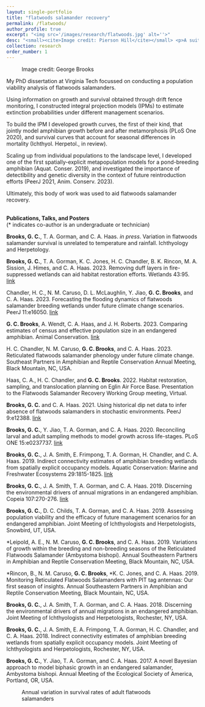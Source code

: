```yaml
---
layout: single-portfolio
title: "flatwoods salamander recovery"
permalink: /flatwoods/
author_profile: true
excerpt: "<img src='/images/research/flatwoods.jpg' alt=''>"
desc: "<small><cite>Image credit: Pierson Hill</cite></small> <p>A suite of demographic models to inform the management of a federally endangered amphibian</p>"
collection: research
order_number: 1
---
```


<figure class="align-right">
  <img src="{{ site.url }}{{ site.baseurl }}/images/research/flatwoods_profile.jpg" alt="">
  <figcaption>Image credit: George Brooks</figcaption>
</figure> 

My PhD dissertation at Virginia Tech focussed on conducting a population viability analysis of flatwoods salamanders. 

Using information on growth and survival obtained through drift fence monitoring, I constructed integral projection models (IPMs) to estimate extinction probabilities under different management scenarios.

To build the IPM I developed growth curves, the first of their kind, that jointly model amphibian growth before and after metamorphosis (PLoS One 2020), and survival curves that account for seasonal differences in mortality (Ichthyol. Herpetol., in review). 

Scaling up from individual populations to the landscape level, I developed one of the first spatially-explicit metapopulation models for a pond-breeding amphibian (Aquat. Conser. 2019), and investigated the importance of detectibility and genetic diversity in the context of future reintroduction efforts (PeerJ 2021, Anim. Conserv. 2023).

Ultimately, this body of work was used to aid flatwoods salamander recovery. 
<br>
<br>

**Publications, Talks, and Posters**\
(* indicates co-author is an undergraduate or technician)

**Brooks, G. C.**, T. A. Gorman, and C. A. Haas. _in press_. Variation in flatwoods salamander survival is unrelated to temperature and rainfall. Ichthyology and Herpetology.

**Brooks, G. C.**, T. A. Gorman, K. C. Jones, H. C. Chandler, B. K. Rincon, M. A. Sission, J. Himes, and C. A. Haas. 2023. Removing duff layers in fire-suppressed wetlands can aid habitat restoration efforts. Wetlands 43:95. [link](https://doi.org/10.1007/s13157-023-01739-7)

Chandler, H. C., N. M. Caruso, D. L. McLaughlin, Y. Jiao, **G. C. Brooks**, and C. A. Haas. 2023. Forecasting the flooding dynamics of flatwoods salamander breeding wetlands under future climate change scenarios. PeerJ 11:e16050. [link](https://doi.org/10.7717/peerj.16050)

**G. C. Brooks**, A. Wendt, C. A. Haas, and J. H. Roberts. 2023. Comparing estimates of census and effective population size in an endangered amphibian. Animal Conservation. [link](https://doi.org/10.1111/acv.12871)

H. C. Chandler, N. M. Caruso, **G. C. Brooks**, and C. A. Haas. 2023. Reticulated flatwoods salamander phenology under future climate change. Southeast Partners in Amphibian and Reptile Conservation Annual Meeting, Black Mountain, NC, USA.

Haas, C. A., H. C. Chandler, and **G. C. Brooks**. 2022. Habitat restoration, sampling, and translocation planning on Eglin Air Force Base. Presentation to the Flatwoods Salamander Recovery Working Group meeting, Virtual.

**Brooks, G. C.** and C. A. Haas. 2021. Using historical dip net data to infer absence of flatwoods salamanders in stochastic environments. PeerJ 9:e12388. [link](https://doi.org/10.7717/peerj.12388)

**Brooks, G. C.**, Y. Jiao, T. A. Gorman, and C. A. Haas. 2020. Reconciling larval and adult sampling methods to model growth across life-stages. PLoS ONE 15:e0237737. [link](https://doi.org/10.1371/journal.pone.0237737)

**Brooks, G. C.**, J. A. Smith, E. Frimpong, T. A. Gorman, H. Chandler, and C. A. Haas. 2019. Indirect connectivity estimates of amphibian breeding wetlands from spatially explicit occupancy models. Aquatic Conservation: Marine and Freshwater Ecosystems 29:1815-1825. [link](https://doi.org/10.1002/aqc.3190)

**Brooks, G. C.**, J. A. Smith, T. A. Gorman, and C. A. Haas. 2019. Discerning the environmental drivers of annual migrations in an endangered amphibian. Copeia 107:270-276. [link](https://doi.org/10.1643/CH-18-068)

**Brooks, G. C.**, D. C. Childs, T. A. Gorman, and C. A. Haas. 2019. Assessing population viability and the efficacy of future management scenarios for an endangered amphibian. Joint Meeting of Ichthyologists and Herpetologists, Snowbird, UT, USA.

*Leipold, A. E., N. M. Caruso, **G. C. Brooks**, and C. A. Haas. 2019. Variations of growth within the breeding and non-breeding seasons of the Reticulated Flatwoods Salamander (Ambystoma bishopi). Annual Southeastern Partners in Amphibian and Reptile Conservation Meeting, Black Mountain, NC, USA.

*Rincon, B., N. M. Caruso, **G. C. Brooks**, *K. C. Jones, and C. A. Haas. 2019. Monitoring Reticulated Flatwoods Salamanders with PIT tag antennas: Our first season of insights. Annual Southeastern Partners in Amphibian and Reptile Conservation Meeting, Black Mountain, NC, USA.

**Brooks, G. C.**, J. A. Smith, T. A. Gorman, and C. A. Haas. 2018. Discerning the environmental drivers of annual migrations in an endangered amphibian. Joint Meeting of Ichthyologists and Herpetologists, Rochester, NY, USA.

**Brooks, G. C.**, J. A. Smith, E. A. Frimpong, T. A. Gorman, H. C. Chandler, and C. A. Haas. 2018. Indirect connectivity estimates of amphibian breeding wetlands from spatially explicit occupancy models. Joint Meeting of Ichthyologists and Herpetologists, Rochester, NY, USA.

**Brooks, G. C.**, Y. Jiao, T. A. Gorman, and C. A. Haas. 2017. A novel Bayesian approach to model biphasic growth in an endangered salamander, Ambystoma bishopi. Annual Meeting of the Ecological Society of America, Portland, OR, USA.

<figure>
  <img src="{{ site.url }}{{ site.baseurl }}/images/research/survival.jpg" alt="">
  <figcaption>Annual variation in survival rates of adult flatwoods salamanders</figcaption>
</figure> 
